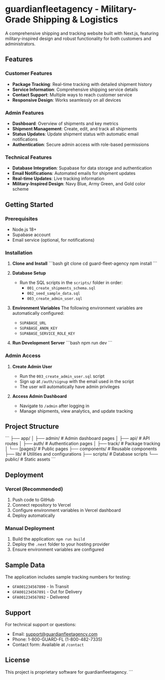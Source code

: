 # guardianfleetagency - Military-Grade Shipping & Logistics

A comprehensive shipping and tracking website built with Next.js, featuring military-inspired design and robust functionality for both customers and administrators.

## Features

### Customer Features

- **Package Tracking**: Real-time tracking with detailed shipment history
- **Service Information**: Comprehensive shipping service details
- **Contact Support**: Multiple ways to reach customer service
- **Responsive Design**: Works seamlessly on all devices

### Admin Features

- **Dashboard**: Overview of shipments and key metrics
- **Shipment Management**: Create, edit, and track all shipments
- **Status Updates**: Update shipment status with automatic email notifications
- **Authentication**: Secure admin access with role-based permissions

### Technical Features

- **Database Integration**: Supabase for data storage and authentication
- **Email Notifications**: Automated emails for shipment updates
- **Real-time Updates**: Live tracking information
- **Military-Inspired Design**: Navy Blue, Army Green, and Gold color scheme

## Getting Started

### Prerequisites

- Node.js 18+
- Supabase account
- Email service (optional, for notifications)

### Installation

1. **Clone and Install**
   \`\`\`bash
   git clone <repository-url>
   cd guard-fleet-agency
   npm install
   \`\`\`

2. **Database Setup**

   - Run the SQL scripts in the `scripts/` folder in order:
     - `001_create_shipments_schema.sql`
     - `002_seed_sample_data.sql`
     - `003_create_admin_user.sql`

3. **Environment Variables**
   The following environment variables are automatically configured:

   - `SUPABASE_URL`
   - `SUPABASE_ANON_KEY`
   - `SUPABASE_SERVICE_ROLE_KEY`

4. **Run Development Server**
   \`\`\`bash
   npm run dev
   \`\`\`

### Admin Access

1. **Create Admin User**

   - Run the `003_create_admin_user.sql` script
   - Sign up at `/auth/signup` with the email used in the script
   - The user will automatically have admin privileges

2. **Access Admin Dashboard**
   - Navigate to `/admin` after logging in
   - Manage shipments, view analytics, and update tracking

## Project Structure

\`\`\`
├── app/
│ ├── admin/ # Admin dashboard pages
│ ├── api/ # API routes
│ ├── auth/ # Authentication pages
│ ├── track/ # Package tracking
│ └── [pages]/ # Public pages
├── components/ # Reusable components
├── lib/ # Utilities and configurations
├── scripts/ # Database scripts
└── public/ # Static assets
\`\`\`

## Deployment

### Vercel (Recommended)

1. Push code to GitHub
2. Connect repository to Vercel
3. Configure environment variables in Vercel dashboard
4. Deploy automatically

### Manual Deployment

1. Build the application: `npm run build`
2. Deploy the `.next` folder to your hosting provider
3. Ensure environment variables are configured

## Sample Data

The application includes sample tracking numbers for testing:

- `GFA001234567890` - In Transit
- `GFA001234567891` - Out for Delivery
- `GFA001234567892` - Delivered

## Support

For technical support or questions:

- Email: support@guardianfleetagency.com
- Phone: 1-800-GUARD-FL (1-800-482-7335)
- Contact form: Available at `/contact`

## License

This project is proprietary software for guardianfleetagency.
\`\`\`

```tsx file="" isHidden

```

